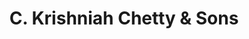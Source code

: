 ---
title: "C. Krishniah Chetty & Sons"
url: /bangalore/c-krishniah-chetty-und-sons/
shop: Schmuck
---